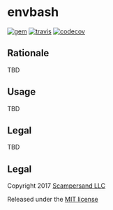 # envbash

[![gem](https://img.shields.io/gem/v/envbash.svg?style=plastic)](https://rubygems.org/gems/envbash)
[![travis](https://img.shields.io/travis/scampersand/envbash-ruby/master.svg?style=plastic)](https://travis-ci.org/scampersand/envbash-ruby?branch=master)
[![codecov](https://img.shields.io/codecov/c/github/scampersand/envbash-ruby/master.svg?style=plastic)](https://codecov.io/gh/scampersand/envbash-ruby/branch/master)

## Rationale

TBD

## Usage

TBD

## Legal

TBD

Legal
-----

Copyright 2017 [Scampersand LLC](https://scampersand.com)

Released under the [MIT license](https://github.com/scampersand/envbash-ruby/blob/master/LICENSE)
